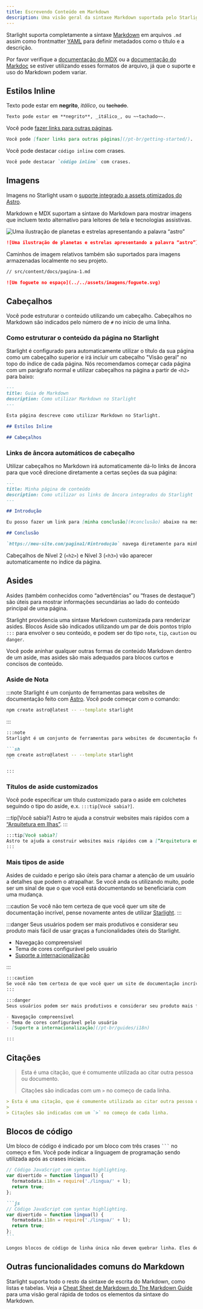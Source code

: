 ```yaml
---
title: Escrevendo Conteúdo em Markdown
description: Uma visão geral da sintaxe Markdown suportada pelo Starlight.
---
```


Starlight suporta completamente a sintaxe [Markdown](https://daringfireball.net/projects/markdown/) em arquivos `.md` assim como frontmatter [YAML](https://dev.to/paulasantamaria/introduction-to-yaml-125f) para definir metadados como o título e a descrição.

Por favor verifique a [documentação do MDX](https://mdxjs.com/docs/what-is-mdx/#markdown) ou a [documentação do Markdoc](https://markdoc.dev/docs/syntax) se estiver utilizando esses formatos de arquivo, já que o suporte e uso do Markdown podem variar.

## Estilos Inline

Texto pode estar em **negrito**, _itálico_, ou ~~tachado~~.

```md
Texto pode estar em **negrito**, _itálico_, ou ~~tachado~~.
```

Você pode [fazer links para outras páginas](/pt-br/getting-started/).

```md
Você pode [fazer links para outras páginas](/pt-br/getting-started/).
```

Você pode destacar `código inline` com crases.

```md
Você pode destacar `código inline` com crases.
```

## Imagens

Imagens no Starlight usam o [suporte integrado a assets otimizados do Astro](https://docs.astro.build/pt-br/guides/assets/).

Markdown e MDX suportam a sintaxe do Markdown para mostrar imagens que incluem texto alternativo para leitores de tela e tecnologias assistivas.

![Uma ilustração de planetas e estrelas apresentando a palavra “astro”](https://raw.githubusercontent.com/withastro/docs/main/public/default-og-image.png)

```md
![Uma ilustração de planetas e estrelas apresentando a palavra “astro”](https://raw.githubusercontent.com/withastro/docs/main/public/default-og-image.png)
```

Caminhos de imagem relativos também são suportados para imagens armazenadas localmente no seu projeto.

```md
// src/content/docs/pagina-1.md

![Um foguete no espaço](../../assets/imagens/foguete.svg)
```

## Cabeçalhos

Você pode estruturar o conteúdo utilizando um cabeçalho. Cabeçalhos no Markdown são indicados pelo número de `#` no início de uma linha.

### Como estruturar o conteúdo da página no Starlight

Starlight é configurado para automaticamente utilizar o título da sua página como um cabeçalho superior e irá incluir um cabeçalho "Visão geral" no topo do índice de cada página. Nós recomendamos começar cada página com um parágrafo normal e utilizar cabeçalhos na página a partir de `<h2>` para baixo:

```md
---
title: Guia de Markdown
description: Como utilizar Markdown no Starlight
---

Esta página descreve como utilizar Markdown no Starlight.

## Estilos Inline

## Cabeçalhos
```

### Links de âncora automáticos de cabeçalho

Utilizar cabeçalhos no Markdown irá automaticamente dá-lo links de âncora para que você direcione diretamente a certas seções da sua página:

```md
---
title: Minha página de conteúdo
description: Como utilizar os links de âncora integrados do Starlight
---

## Introdução

Eu posso fazer um link para [minha conclusão](#conclusão) abaixo na mesma página.

## Conclusão

`https://meu-site.com/pagina1/#introdução` navega diretamente para minha Introdução.
```

Cabeçalhos de Nível 2 (`<h2>`) e Nível 3 (`<h3>`) vão aparecer automaticamente no índice da página.

## Asides

Asides (também conhecidos como “advertências” ou “frases de destaque”) são úteis para mostrar informações secundárias ao lado do conteúdo principal de uma página.

Starlight providencia uma sintaxe Markdown customizada para renderizar asides. Blocos Aside são indicados utilizando um par de dois pontos triplo `:::` para envolver o seu conteúdo, e podem ser do tipo `note`, `tip`, `caution` ou `danger`.

Você pode aninhar qualquer outras formas de conteúdo Markdown dentro de um aside, mas asides são mais adequados para blocos curtos e concisos de conteúdo.

### Aside de Nota

:::note
Starlight é um conjunto de ferramentas para websites de documentação feito com [Astro](https://astro.build/). Você pode começar com o comando:

```sh
npm create astro@latest -- --template starlight
```

:::

````md
:::note
Starlight é um conjunto de ferramentas para websites de documentação feito com [Astro](https://astro.build/). Você pode começar com o comando:

```sh
npm create astro@latest -- --template starlight
```

:::
````

### Títulos de aside customizados

Você pode especificar um título customizado para o aside em colchetes seguindo o tipo do aside, e.x. `:::tip[Você sabia?]`.

:::tip[Você sabia?]
Astro te ajuda a construir websites mais rápidos com a [“Arquitetura em Ilhas”](https://docs.astro.build/pt-br/concepts/islands/).
:::

```md
:::tip[Você sabia?]
Astro te ajuda a construir websites mais rápidos com a [“Arquitetura em Ilhas”](https://docs.astro.build/pt-br/concepts/islands/).
:::
```

### Mais tipos de aside

Asides de cuidado e perigo são úteis para chamar a atenção de um usuário a detalhes que podem o atrapalhar.
Se você anda os utilizando muito, pode ser um sinal de que o que você está documentando se beneficiaria com uma mudança.

:::caution
Se você não tem certeza de que você quer um site de documentação incrível, pense novamente antes de utilizar [Starlight](../../).
:::

:::danger
Seus usuários podem ser mais produtivos e considerar seu produto mais fácil de usar graças a funcionalidades úteis do Starlight.

- Navegação compreensível
- Tema de cores configurável pelo usuário
- [Suporte a internacionalização](/pt-br/guides/i18n)

:::

```md
:::caution
Se você não tem certeza de que você quer um site de documentação incrível, pense novamente antes de utilizar [Starlight](../../).
:::

:::danger
Seus usuários podem ser mais produtivos e considerar seu produto mais fácil de usar graças a funcionalidades úteis do Starlight.

- Navegação compreensível
- Tema de cores configurável pelo usuário
- [Suporte a internacionalização](/pt-br/guides/i18n)

:::
```

## Citações

> Esta é uma citação, que é comumente utilizada ao citar outra pessoa ou documento.
>
> Citações são indicadas com um `>` no começo de cada linha.

```md
> Esta é uma citação, que é comumente utilizada ao citar outra pessoa ou documento.
>
> Citações são indicadas com um `>` no começo de cada linha.
```

## Blocos de código

Um bloco de código é indicado por um bloco com três crases <code>```</code> no começo e fim. Você pode indicar a linguagem de programação sendo utilizada após as crases iniciais.

```js
// Código JavaScript com syntax highlighting.
var divertido = function lingua(l) {
  formatodata.i18n = require('./lingua/' + l);
  return true;
};
```

````md
```js
// Código JavaScript com syntax highlighting.
var divertido = function lingua(l) {
  formatodata.i18n = require('./lingua/' + l);
  return true;
};
```
````

```md
Longos blocos de código de linha única não devem quebrar linha. Eles devem rolar horizontalmente se forem muito longos. Esta linha deve ser longa o suficiente para demonstrar isso.
```

## Outras funcionalidades comuns do Markdown

Starlight suporta todo o resto da sintaxe de escrita do Markdown, como listas e tabelas. Veja a [Cheat Sheet de Markdown do The Markdown Guide](https://www.markdownguide.org/cheat-sheet/) para uma visão geral rápida de todos os elementos da sintaxe do Markdown.
